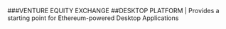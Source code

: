 ###VENTURE EQUITY EXCHANGE
##DESKTOP PLATFORM | Provides a starting point for Ethereum-powered Desktop Applications

